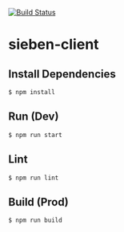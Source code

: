 [![Build Status](https://travis-ci.org/drewmalin/sieben-client.svg?branch=master)](https://travis-ci.org/drewmalin/sieben-client)

# sieben-client

## Install Dependencies
```
$ npm install
```

## Run (Dev)
```
$ npm run start
```

## Lint
```
$ npm run lint
```

## Build (Prod)
```
$ npm run build
```
